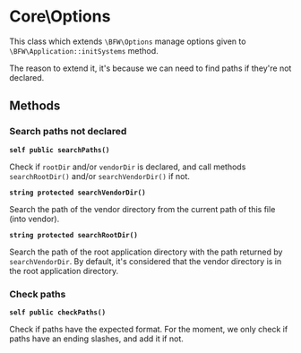 # Core\Options

This class which extends `\BFW\Options` manage options given to `\BFW\Application::initSystems` method.

The reason to extend it, it's because we can need to find paths if they're not declared.

## Methods

### Search paths not declared

__`self public searchPaths()`__

Check if `rootDir` and/or `vendorDir` is declared, and call methods `searchRootDir()` and/or `searchVendorDir()` if not.

__`string protected searchVendorDir()`__

Search the path of the vendor directory from the current path of this file (into vendor).

__`string protected searchRootDir()`__

Search the path of the root application directory with the path returned by `searchVendorDir`.
By default, it's considered that the vendor directory is in the root application directory.

### Check paths

__`self public checkPaths()`__

Check if paths have the expected format.
For the moment, we only check if paths have an ending slashes, and add it if not.

